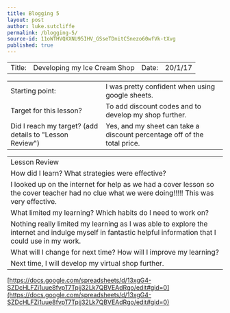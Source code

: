 ```yaml
---
title: Blogging 5
layout: post
author: luke.sutcliffe
permalink: /blogging-5/
source-id: 11oWTHVQXXNU95IHV_GSseTDnitCSnezo60wfVk-tXvg
published: true
---
```

<table>
  <tr>
    <td>Title:  </td>
    <td>Developing my Ice Cream Shop</td>
    <td> Date:  </td>
    <td>20/1/17</td>
  </tr>
</table>


<table>
  <tr>
    <td>Starting point:</td>
    <td>I was pretty confident when using google sheets.</td>
  </tr>
  <tr>
    <td>Target for this lesson?</td>
    <td>To add discount codes and to develop my shop further.</td>
  </tr>
  <tr>
    <td>Did I reach my target? 
(add details to "Lesson Review")</td>
    <td>Yes, and my sheet can take a discount percentage off of the total price.</td>
  </tr>
</table>


<table>
  <tr>
    <td>Lesson Review</td>
  </tr>
  <tr>
    <td>How did I learn? What strategies were effective?</td>
  </tr>
  <tr>
    <td>I looked up on the internet for help as we had a cover lesson so the cover teacher had no clue what we were doing!!!!! This was very effective.</td>
  </tr>
  <tr>
    <td>What limited my learning? Which habits do I need to work on? </td>
  </tr>
  <tr>
    <td>Nothing really limited my learning as I was able to explore the internet and indulge myself in fantastic helpful information that I could use in my work.
</td>
  </tr>
  <tr>
    <td>What will I change for next time? How will I improve my learning?</td>
  </tr>
  <tr>
    <td>Next time, I will develop my virtual shop further.</td>
  </tr>
</table>


[https://docs.google.com/spreadsheets/d/13xgG4-SZDcHLFZi1uue8fvpT7Tpjj32Lk7QBVEAdRgo/edit#gid=0](https://docs.google.com/spreadsheets/d/13xgG4-SZDcHLFZi1uue8fvpT7Tpjj32Lk7QBVEAdRgo/edit#gid=0)

